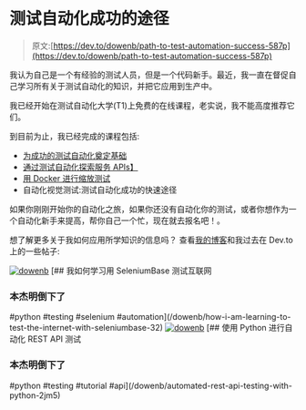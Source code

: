 # 测试自动化成功的途径

> 原文:[https://dev.to/dowenb/path-to-test-automation-success-587p](https://dev.to/dowenb/path-to-test-automation-success-587p)

我认为自己是一个有经验的测试人员，但是一个代码新手。最近，我一直在督促自己学习所有关于测试自动化的知识，并把它应用到生产中。

我已经开始在测试自动化大学(T1)上免费的在线课程，老实说，我不能高度推荐它们。

到目前为止，我已经完成的课程包括:

*   [为成功的测试自动化奠定基础](https://testautomationu.applitools.com/setting-a-foundation-for-successful-test-automation/)
*   [通过测试自动化探索服务 APIs】](https://testautomationu.applitools.com/exploring-service-apis-through-test-automation/)
*   [用 Docker 进行缩放测试](https://testautomationu.applitools.com/scaling-tests-with-docker/)
*   自动化视觉测试:测试自动化成功的快速途径

如果你刚刚开始你的自动化之旅，如果你还没有自动化你的测试，或者你想作为一个自动化新手来提高，帮你自己一个忙，现在就去报名吧！。

想了解更多关于我如何应用所学知识的信息吗？
查看[我的博客](https://www.dowen.me.uk/)和我过去在 Dev.to 上的一些帖子:

[![dowenb](../Images/7149b5db528418ee74d6b71c7363728d.png)](/dowenb) [## 我如何学习用 SeleniumBase 测试互联网

### 本杰明倒下了

#python #testing #selenium #automation](/dowenb/how-i-am-learning-to-test-the-internet-with-seleniumbase-32)
[![dowenb](../Images/7149b5db528418ee74d6b71c7363728d.png)](/dowenb) [## 使用 Python 进行自动化 REST API 测试

### 本杰明倒下了

#python #testing #tutorial #api](/dowenb/automated-rest-api-testing-with-python-2jm5)